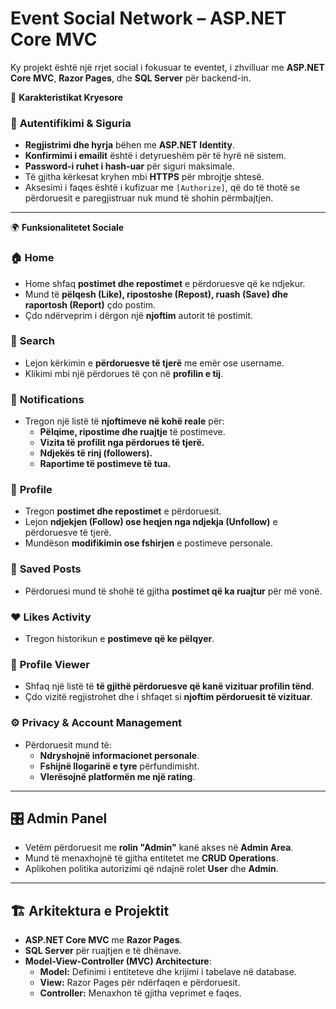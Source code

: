 # **Event Social Network – ASP.NET Core MVC**  

Ky projekt është një rrjet social i fokusuar te eventet, i zhvilluar me **ASP.NET Core MVC**, **Razor Pages**, dhe **SQL Server** për backend-in.  

 🚀 **Karakteristikat Kryesore**  

### 🔐 **Autentifikimi & Siguria**  
- **Regjistrimi dhe hyrja** bëhen me **ASP.NET Identity**.  
- **Konfirmimi i emailit** është i detyrueshëm për të hyrë në sistem.  
- **Password-i ruhet i hash-uar** për siguri maksimale.  
- Të gjitha kërkesat kryhen mbi **HTTPS** për mbrojtje shtesë.  
- Aksesimi i faqes është i kufizuar me `[Authorize]`, që do të thotë se përdoruesit e paregjistruar nuk mund të shohin përmbajtjen.  

---

🌍 **Funksionalitetet Sociale**  

### 🏠 **Home**  
- Home shfaq **postimet dhe repostimet** e përdoruesve që ke ndjekur.  
- Mund të **pëlqesh (Like), ripostoshe (Repost), ruash (Save) dhe raportosh (Report)** çdo postim.  
- Çdo ndërveprim i dërgon një **njoftim** autorit të postimit.  

### 🔎 **Search**  
- Lejon kërkimin e **përdoruesve të tjerë** me emër ose username.  
- Klikimi mbi një përdorues të çon në **profilin e tij**.  

### 🔔 **Notifications**  
- Tregon një listë të **njoftimeve në kohë reale** për:  
  - **Pëlqime, ripostime dhe ruajtje** të postimeve.  
  - **Vizita të profilit nga përdorues të tjerë.**  
  - **Ndjekës të rinj (followers).**  
  - **Raportime të postimeve të tua.**  

### 👤 **Profile**  
- Tregon **postimet dhe repostimet** e përdoruesit.  
- Lejon **ndjekjen (Follow) ose heqjen nga ndjekja (Unfollow)** e përdoruesve të tjerë.  
- Mundëson **modifikimin ose fshirjen** e postimeve personale.  

### 💾 **Saved Posts**  
- Përdoruesi mund të shohë të gjitha **postimet që ka ruajtur** për më vonë.  

### ❤️ **Likes Activity**  
- Tregon historikun e **postimeve që ke pëlqyer**.  

### 👀 **Profile Viewer**  
- Shfaq një listë të **të gjithë përdoruesve që kanë vizituar profilin tënd**.  
- Çdo vizitë regjistrohet dhe i shfaqet si **njoftim përdoruesit të vizituar**.  

### ⚙️ **Privacy & Account Management**  
- Përdoruesit mund të:  
  - **Ndryshojnë informacionet personale**.  
  - **Fshijnë llogarinë e tyre** përfundimisht.  
  - **Vlerësojnë platformën me një rating**.  

---

## 🎛 **Admin Panel**  
- Vetëm përdoruesit me **rolin "Admin"** kanë akses në **Admin Area**.  
- Mund të menaxhojnë të gjitha entitetet me **CRUD Operations**.  
- Aplikohen politika autorizimi që ndajnë rolet **User** dhe **Admin**.  

---

## 🏗 **Arkitektura e Projektit**  
- **ASP.NET Core MVC** me **Razor Pages**.  
- **SQL Server** për ruajtjen e të dhënave.  
- **Model-View-Controller (MVC) Architecture**:  
  - **Model:** Definimi i entiteteve dhe krijimi i tabelave në database.  
  - **View:** Razor Pages për ndërfaqen e përdoruesit.  
  - **Controller:** Menaxhon të gjitha veprimet e faqes.

